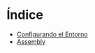 # Índice

- [Configurando el Entorno](01_configurando_el_entorno/01_requisitos.md)
- [Assembly](02_assembly/01_hello_world.md)
